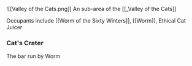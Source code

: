 ![[Valley of the Cats.png]]
An sub-area of the [[_Valley of the Cats]]

Occupants include [[Worm of the Sixty Winters]], [[Worm]], Ethical Cat Juicer

### Cat's Crater
The bar run by Worm